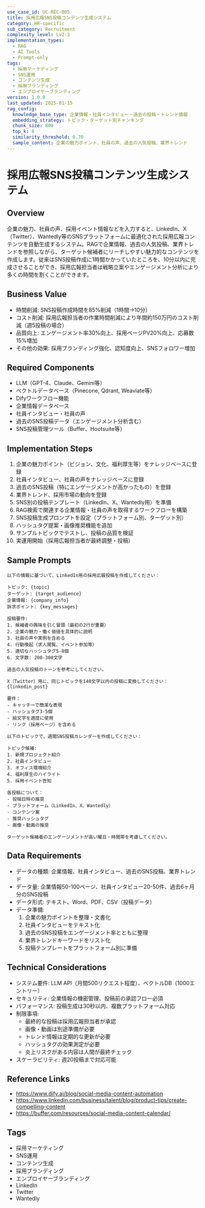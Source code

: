 ```yaml
---
use_case_id: UC-REC-005
title: 採用広報SNS投稿コンテンツ生成システム
category: HR-specific
sub_category: Recruitment
complexity_level: Lv2-3
implementation_types:
  - RAG
  - AI Tools
  - Prompt-only
tags:
  - 採用マーケティング
  - SNS運用
  - コンテンツ生成
  - 採用ブランディング
  - エンプロイヤーブランディング
version: 1.0.0
last_updated: 2025-01-15
rag_config:
  knowledge_base_type: 企業情報・社員インタビュー・過去の投稿・トレンド情報
  embedding_strategy: トピック・ターゲット別チャンキング
  chunk_size: 800
  top_k: 8
  similarity_threshold: 0.70
  sample_content: 企業の魅力ポイント、社員の声、過去の人気投稿、業界トレンド
---
```


# 採用広報SNS投稿コンテンツ生成システム

## Overview

企業の魅力、社員の声、採用イベント情報などを入力すると、LinkedIn、X（Twitter）、Wantedly等のSNSプラットフォームに最適化された採用広報コンテンツを自動生成するシステム。RAGで企業情報、過去の人気投稿、業界トレンドを参照しながら、ターゲット候補者にリーチしやすい魅力的なコンテンツを作成します。従来はSNS投稿作成に1時間かかっていたところを、10分以内に完成させることができ、採用広報担当者は戦略立案やエンゲージメント分析により多くの時間を割くことができます。

## Business Value

- 時間削減: SNS投稿作成時間を85%削減（1時間→10分）
- コスト削減: 採用広報担当者の作業時間削減により年間約150万円のコスト削減（週5投稿の場合）
- 品質向上: エンゲージメント率30%向上、採用ページPV20%向上、応募数15%増加
- その他の効果: 採用ブランディング強化、認知度向上、SNSフォロワー増加

## Required Components

- LLM（GPT-4、Claude、Gemini等）
- ベクトルデータベース（Pinecone, Qdrant, Weaviate等）
- Difyワークフロー機能
- 企業情報データベース
- 社員インタビュー・社員の声
- 過去のSNS投稿データ（エンゲージメント分析含む）
- SNS投稿管理ツール（Buffer、Hootsuite等）

## Implementation Steps

1. 企業の魅力ポイント（ビジョン、文化、福利厚生等）をナレッジベースに登録
2. 社員インタビュー、社員の声をナレッジベースに登録
3. 過去のSNS投稿（特にエンゲージメントが高かったもの）を登録
4. 業界トレンド、採用市場の動向を登録
5. SNS別の投稿テンプレート（LinkedIn、X、Wantedly用）を準備
6. RAG検索で関連する企業情報・社員の声を取得するワークフローを構築
7. SNS投稿生成プロンプトを設定（プラットフォーム別、ターゲット別）
8. ハッシュタグ提案・画像推奨機能を追加
9. サンプルトピックでテストし、投稿の品質を検証
10. 実運用開始（採用広報担当者が最終調整・投稿）

## Sample Prompts

```
以下の情報に基づいて、LinkedIn用の採用広報投稿を作成してください：

トピック: {topic}
ターゲット: {target_audience}
企業情報: {company_info}
訴求ポイント: {key_messages}

投稿要件:
1. 候補者の興味を引く冒頭（最初の2行が重要）
2. 企業の魅力・働く価値を具体的に説明
3. 社員の声や実例を含める
4. 行動喚起（求人閲覧、イベント参加等）
5. 適切なハッシュタグ5-8個
6. 文字数: 200-300文字

過去の人気投稿のトーンを参考にしてください。
```

```
X（Twitter）用に、同じトピックを140文字以内の投稿に変換してください：
{linkedin_post}

要件：
- キャッチーで簡潔な表現
- ハッシュタグ3-5個
- 絵文字を適度に使用
- リンク（採用ページ）を含める
```

```
以下のトピックで、週間SNS投稿カレンダーを作成してください：

トピック候補:
1. 新規プロジェクト紹介
2. 社員インタビュー
3. オフィス環境紹介
4. 福利厚生のハイライト
5. 採用イベント告知

各投稿について：
- 投稿日時の推奨
- プラットフォーム（LinkedIn、X、Wantedly）
- コンテンツ案
- 推奨ハッシュタグ
- 画像・動画の推奨

ターゲット候補者のエンゲージメントが高い曜日・時間帯を考慮してください。
```

## Data Requirements

- データの種類: 企業情報、社員インタビュー、過去のSNS投稿、業界トレンド
- データ量: 企業情報50-100ページ、社員インタビュー20-50件、過去6ヶ月分のSNS投稿
- データ形式: テキスト、Word、PDF、CSV（投稿データ）
- データ準備:
  1. 企業の魅力ポイントを整理・文書化
  2. 社員インタビューをテキスト化
  3. 過去のSNS投稿をエンゲージメント率とともに整理
  4. 業界トレンドキーワードをリスト化
  5. 投稿テンプレートをプラットフォーム別に準備

## Technical Considerations

- システム要件: LLM API（月間500リクエスト程度）、ベクトルDB（1000エントリー）
- セキュリティ: 企業情報の機密管理、投稿前の承認フロー必須
- パフォーマンス: 投稿生成は30秒以内、複数プラットフォーム対応
- 制限事項:
  - 最終的な投稿は採用広報担当者が承認
  - 画像・動画は別途準備が必要
  - トレンド情報は定期的な更新が必要
  - ハッシュタグの効果測定が必要
  - 炎上リスクがある内容は人間が最終チェック
- スケーラビリティ: 週20投稿まで対応可能

## Reference Links

- https://www.dify.ai/blog/social-media-content-automation
- https://www.linkedin.com/business/talent/blog/product-tips/create-compelling-content
- https://buffer.com/resources/social-media-content-calendar/

## Tags

- 採用マーケティング
- SNS運用
- コンテンツ生成
- 採用ブランディング
- エンプロイヤーブランディング
- LinkedIn
- Twitter
- Wantedly
